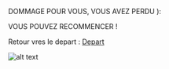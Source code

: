 
DOMMAGE POUR VOUS, VOUS AVEZ PERDU ): 

VOUS POUVEZ RECOMMENCER !

Retour vres le depart :
[Depart](https://github.com/indiaye18/TP2_Lab/blob/main/jeu-heros-Labyrinthe-Tour-Monde/index.md)


![alt text](https://play-lh.googleusercontent.com/_OtBuzwsIbpRBQvh3ulJdExAJB0jgtG0f8X1AjGWJAObbRH-dNDpC_2vkF4eOOP3B_E=w240-h480)




